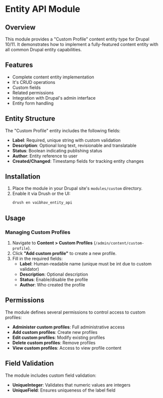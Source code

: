 # Entity API Module

## Overview
This module provides a "Custom Profile" content entity type for Drupal 10/11. It demonstrates how to implement a fully-featured content entity with all common Drupal entity capabilities.

## Features
- Complete content entity implementation
- It's CRUD operations
- Custom fields
- Related permissions
- Integration with Drupal's admin interface
- Entity form handling

## Entity Structure
The "Custom Profile" entity includes the following fields:
- **Label**: Required, unique string with custom validation
- **Description**: Optional long text, revisionable and translatable
- **Status**: Boolean indicating publishing status
- **Author**: Entity reference to user
- **Created/Changed**: Timestamp fields for tracking entity changes

## Installation
1. Place the module in your Drupal site's `modules/custom` directory.
2. Enable it via Drush or the UI:
   ```sh
   drush en vaibhav_entity_api
   ```

## Usage
### Managing Custom Profiles
1. Navigate to **Content > Custom Profiles** (`/admin/content/custom-profile`).
2. Click **"Add custom profile"** to create a new profile.
3. Fill in the required fields:
   - **Label**: Human-readable name (unique must be int due to custom validator)
   - **Description**: Optional description
   - **Status**: Enable/disable the profile
   - **Author**: Who created the profile

## Permissions
The module defines several permissions to control access to custom profiles:
- **Administer custom profiles**: Full administrative access
- **Add custom profiles**: Create new profiles
- **Edit custom profiles**: Modify existing profiles
- **Delete custom profiles**: Remove profiles
- **View custom profiles**: Access to view profile content

## Field Validation
The module includes custom field validation:
- **UniqueInteger**: Validates that numeric values are integers
- **UniqueField**: Ensures uniqueness of the label field

